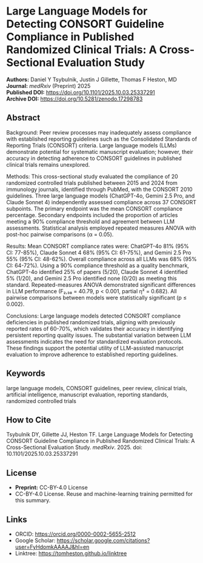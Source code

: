 <!-- provenance: DOI=10.1101/2025.10.03.25337291; sources=DOI|medRxiv|user_upload -->
# Large Language Models for Detecting CONSORT Guideline Compliance in Published Randomized Clinical Trials: A Cross-Sectional Evaluation Study

**Authors:** Daniel Y Tsybulnik, Justin J Gillette, Thomas F Heston, MD  
**Journal:** *medRxiv* (Preprint) 2025  
**Published DOI:** https://doi.org/10.1101/2025.10.03.25337291  
**Archive DOI:** https://doi.org/10.5281/zenodo.17298783  

## Abstract

Background: Peer review processes may inadequately assess compliance with established reporting guidelines such as the Consolidated Standards of Reporting Trials (CONSORT) criteria. Large language models (LLMs) demonstrate potential for systematic manuscript evaluation; however, their accuracy in detecting adherence to CONSORT guidelines in published clinical trials remains unexplored.

Methods: This cross-sectional study evaluated the compliance of 20 randomized controlled trials published between 2015 and 2024 from immunology journals, identified through PubMed, with the CONSORT 2010 guidelines. Three large language models (ChatGPT-4o, Gemini 2.5 Pro, and Claude Sonnet 4) independently assessed compliance across 37 CONSORT subpoints. The primary endpoint was the mean CONSORT compliance percentage. Secondary endpoints included the proportion of articles meeting a 90% compliance threshold and agreement between LLM assessments. Statistical analysis employed repeated measures ANOVA with post-hoc pairwise comparisons (α = 0.05).

Results: Mean CONSORT compliance rates were: ChatGPT-4o 81% (95% CI: 77-85%), Claude Sonnet 4 68% (95% CI: 61-75%), and Gemini 2.5 Pro 55% (95% CI: 48-62%). Overall compliance across all LLMs was 68% (95% CI: 64-72%). Using a 90% compliance threshold as a quality benchmark, ChatGPT-4o identified 25% of papers (5/20), Claude Sonnet 4 identified 5% (1/20), and Gemini 2.5 Pro identified none (0/20) as meeting this standard. Repeated-measures ANOVA demonstrated significant differences in LLM performance (F₂,₃₈ = 40.79, p < 0.001, partial η² = 0.682). All pairwise comparisons between models were statistically significant (p ≤ 0.002).

Conclusions: Large language models detected CONSORT compliance deficiencies in published randomized trials, aligning with previously reported rates of 60-70%, which validates their accuracy in identifying persistent reporting quality issues. The substantial variation between LLM assessments indicates the need for standardized evaluation protocols. These findings support the potential utility of LLM-assisted manuscript evaluation to improve adherence to established reporting guidelines.

## Keywords

large language models, CONSORT guidelines, peer review, clinical trials, artificial intelligence, manuscript evaluation, reporting standards, randomized controlled trials

## How to Cite

Tsybulnik DY, Gillette JJ, Heston TF. Large Language Models for Detecting CONSORT Guideline Compliance in Published Randomized Clinical Trials: A Cross-Sectional Evaluation Study. *medRxiv*. 2025. doi: 10.1101/2025.10.03.25337291

## License

- **Preprint:** CC-BY-4.0 License  
- CC-BY-4.0 License. Reuse and machine-learning training permitted for this summary.

## Links

- ORCID: https://orcid.org/0000-0002-5655-2512
- Google Scholar: https://scholar.google.com/citations?user=FyHdomkAAAAJ&hl=en
- Linktree: https://tomheston.github.io/linktree
